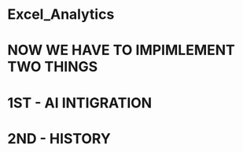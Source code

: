 # Excel_Analytics

# NOW WE HAVE TO IMPIMLEMENT TWO THINGS 
# 1ST - AI INTIGRATION
# 2ND - HISTORY 
